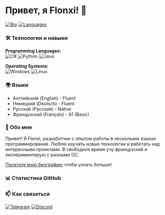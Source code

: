 # Привет, я Flonxi! 👋

[![Bio](https://img.shields.io/badge/📝-My%20Bio-blue?style=flat-square)](https://guns.lol/flonxi)
[![Languages](https://img.shields.io/badge/🌍-Multilingual-blueviolet?style=flat-square)]()

### 🛠️ Технологии и навыки
**Programming Languages:**  
![C#](https://img.shields.io/badge/C%23-239120?style=for-the-badge&logo=c-sharp&logoColor=white)
![Python](https://img.shields.io/badge/Python-3776AB?style=for-the-badge&logo=python&logoColor=white)
![Java](https://img.shields.io/badge/Java-ED8B00?style=for-the-badge&logo=openjdk&logoColor=white)

**Operating Systems:**  
![Windows](https://img.shields.io/badge/Windows-0078D6?style=for-the-badge&logo=windows&logoColor=white)
![Linux](https://img.shields.io/badge/Linux-FCC624?style=for-the-badge&logo=linux&logoColor=black)

### 🌍 Языки
- Английский (English) - Fluent
- Немецкий (Deutsch) - Fluent
- Русский (Русский) - Native
- Французский (Français) - A1 (Basic)

### 📖 Обо мне
Привет! Я Flonxi, разработчик с опытом работы в нескольких языках программирования. Люблю изучать новые технологии и работать над интересными проектами. В свободное время учу французский и экспериментирую с разными ОС.

[Посетите мою биографию](https://guns.lol/flonxi) чтобы узнать больше!

### 📊 Статистика GitHub
<!-- Если хотите добавить статистику, раскомментируйте -->
<!--
![GitHub Stats](https://github-readme-stats.vercel.app/api?username=yourusername&show_icons=true&theme=radical)
-->

### 📫 Как связаться
[![Telegram](https://img.shields.io/badge/Telegram-2CA5E0?style=for-the-badge&logo=telegram&logoColor=white)](https://t.me/flonxi)
[![Discord](https://img.shields.io/badge/Email-D14836?style=for-the-badge&logo=gmail&logoColor=white)](https://discordapp.com/users/1216617767495663669)
